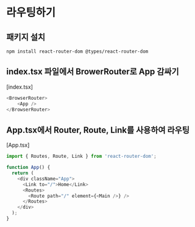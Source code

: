 # 라우팅하기

## 패키지 설치
`npm install react-router-dom @types/react-router-dom`

## index.tsx 파일에서 BrowerRouter로 App 감싸기
[index.tsx]
``` typescript
<BrowserRouter>
    <App />
</BrowserRouter>
```
## App.tsx에서 Router, Route, Link를 사용하여 라우팅
[App.tsx]

``` typescript
import { Routes, Route, Link } from 'react-router-dom';

function App() {
  return (
    <div className="App">
      <Link to="/">Home</Link>
      <Routes>
        <Route path="/" element={<Main />} />
      </Routes>
    </div>
  );
}

```
